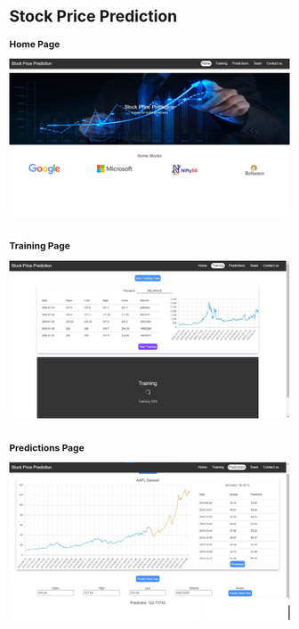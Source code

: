 # Stock Price Prediction

### Home Page
![Home](README/homepage.jpg)
<br /><br />

### Training Page
![Training](README/training.jpg)
<br /><br />

### Predictions Page
![Predictions](README/predictions.jpg)

